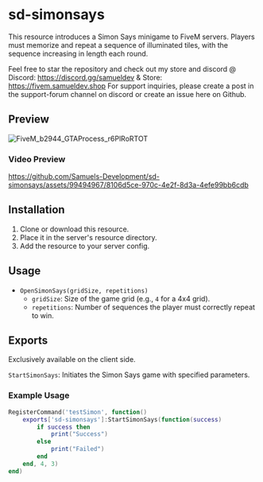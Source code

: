 # sd-simonsays

This resource introduces a Simon Says minigame to FiveM servers. Players must memorize and repeat a sequence of illuminated tiles, with the sequence increasing in length each round.

Feel free to star the repository and check out my store and discord @ Discord: https://discord.gg/samueldev & Store: https://fivem.samueldev.shop 
For support inquiries, please create a post in the support-forum channel on discord or create an issue here on Github.

## Preview
![FiveM_b2944_GTAProcess_r6PlRoRTOT](https://github.com/Samuels-Development/sd-simonsays/assets/99494967/80686e6a-9ea5-45d4-a53c-50782654b88a)

### Video Preview

https://github.com/Samuels-Development/sd-simonsays/assets/99494967/8106d5ce-970c-4e2f-8d3a-4efe99bb6cdb

## Installation

1. Clone or download this resource.
2. Place it in the server's resource directory.
3. Add the resource to your server config.

## Usage

- `OpenSimonSays(gridSize, repetitions)`
   - `gridSize`: Size of the game grid (e.g., `4` for a 4x4 grid).
   - `repetitions`: Number of sequences the player must correctly repeat to win.

## Exports 
Exclusively available on the client side.

 `StartSimonSays`: Initiates the Simon Says game with specified parameters.

### Example Usage
```lua
RegisterCommand('testSimon', function()
    exports['sd-simonsays']:StartSimonSays(function(success)
        if success then 
            print("Success")
        else
            print("Failed")
        end
    end, 4, 3)
end)
